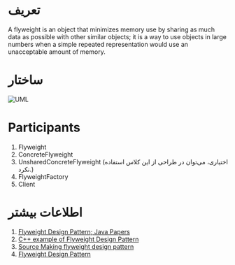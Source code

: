 # تعریف
A flyweight is an object that minimizes memory use by sharing as much data as possible with other similar objects; it is a way to use objects in large numbers when a simple repeated representation would use an unacceptable amount of memory.

# ساختار
![UML](http://dofactory.com/Patterns/Diagrams/flyweight.gif)

# Participants
1. Flyweight
2. ConcreteFlyweight
3. UnsharedConcreteFlyweight (اختیاری، می‌توان در طراحی از این کلاس استفاده نکرد.)
4. FlyweightFactory
5. Client

# اطلاعات بیشتر
1. [Flyweight Design Pattern; Java Papers](http://javapapers.com/design-patterns/flyweight-design-pattern/)
2. [C++ example of Flyweight Design Pattern](http://advancedcppwithexamples.blogspot.de/2010/10/c-example-of-flyweight-design-pattern.html)
3. [Source Making flyweight design pattern](http://sourcemaking.com/design_patterns/flyweight)
4. [Flyweight Design Pattern](http://dofactory.com/Patterns/PatternFlyweight.aspx)
